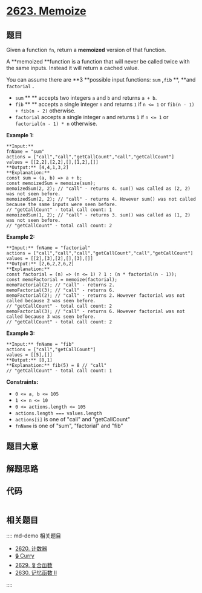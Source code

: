 # [2623. Memoize](https://leetcode.com/problems/memoize)

## 题目

Given a function `fn`, return a  **memoized**  version of that function.

A  **memoized  **function is a function that will never be called twice with
the same inputs. Instead it will return a cached value.

You can assume there are  **3  **possible input functions: `sum` **,**`fib`
**,  **and `factorial` **.**

  * `sum` ** ** accepts two integers `a` and `b` and returns `a + b`.
  * `fib` ** ** accepts a single integer `n` and returns `1` if `n <= 1` or `fib(n - 1) + fib(n - 2)` otherwise.
  * `factorial` accepts a single integer `n` and returns `1` if `n <= 1` or `factorial(n - 1) * n` otherwise.



**Example 1:**

    
    
    **Input:**
    fnName = "sum"
    actions = ["call","call","getCallCount","call","getCallCount"]
    values = [[2,2],[2,2],[],[1,2],[]]
    **Output:** [4,4,1,3,2]
    **Explanation:**
    const sum = (a, b) => a + b;
    const memoizedSum = memoize(sum);
    memoizedSum(2, 2); // "call" - returns 4. sum() was called as (2, 2) was not seen before.
    memoizedSum(2, 2); // "call" - returns 4. However sum() was not called because the same inputs were seen before.
    // "getCallCount" - total call count: 1
    memoizedSum(1, 2); // "call" - returns 3. sum() was called as (1, 2) was not seen before.
    // "getCallCount" - total call count: 2
    

**Example 2:**

    
    
    **Input:** fnName = "factorial"
    actions = ["call","call","call","getCallCount","call","getCallCount"]
    values = [[2],[3],[2],[],[3],[]]
    **Output:** [2,6,2,2,6,2]
    **Explanation:**
    const factorial = (n) => (n <= 1) ? 1 : (n * factorial(n - 1));
    const memoFactorial = memoize(factorial);
    memoFactorial(2); // "call" - returns 2.
    memoFactorial(3); // "call" - returns 6.
    memoFactorial(2); // "call" - returns 2. However factorial was not called because 2 was seen before.
    // "getCallCount" - total call count: 2
    memoFactorial(3); // "call" - returns 6. However factorial was not called because 3 was seen before.
    // "getCallCount" - total call count: 2
    

**Example 3:**

    
    
    **Input:** fnName = "fib"
    actions = ["call","getCallCount"]
    values = [[5],[]]
    **Output:** [8,1]
    **Explanation:** fib(5) = 8 // "call"
    // "getCallCount" - total call count: 1
    



**Constraints:**

  * `0 <= a, b <= 105`
  * `1 <= n <= 10`
  * `0 <= actions.length <= 105`
  * `actions.length === values.length`
  * `actions[i]` is one of "call" and "getCallCount"
  * `fnName` is one of "sum", "factorial" and "fib"


## 题目大意

## 解题思路

## 代码

```javascript

```

## 相关题目

:::: md-demo 相关题目
- [2620. 计数器](https://leetcode.com/problems/counter)
- [🔒 Curry](https://leetcode.com/problems/curry)
- [2629. 复合函数](https://leetcode.com/problems/function-composition)
- [2630. 记忆函数 II](https://leetcode.com/problems/memoize-ii)

::::
